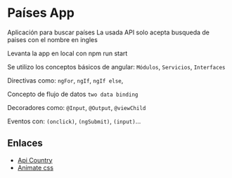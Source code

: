 # Países App

Aplicación para buscar países
La usada API solo acepta busqueda de paises con el nombre en ingles

Levanta la app en local con
    npm run start

Se utilizo los conceptos básicos de angular:
    `Módulos`, `Servicios`, `Interfaces`

Directivas como:
    `ngFor`, `ngIf`, `ngIf else`,

Concepto de flujo de datos
    `two data binding`

Decoradores como:
    `@Input`, `@Output`, `@viewChild`

Eventos con:
    `(onclick)`, `(ngSubmit)`, `(input)`...

## Enlaces

- [Api Country](https://restcountries.com/)
- [Animate css](https://animate.style/)
